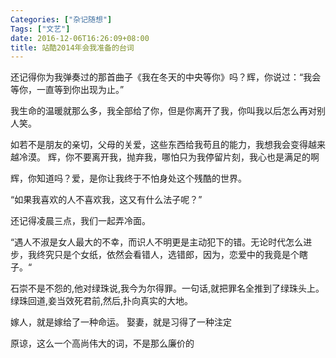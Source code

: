 ```yaml
---
Categories: ["杂记随想"]
Tags: ["文艺"]
date: 2016-12-06T16:26:09+08:00
title: 站酷2014年会我准备的台词
---
```


还记得你为我弹奏过的那首曲子《我在冬天的中央等你》吗？辉，你说过：“我会等你，一直等到你出现为止。” 

我生命的温暖就那么多，我全部给了你，但是你离开了我，你叫我以后怎么再对别人笑。

如若不是朋友的亲切，父母的关爱，这些东西给我苟且的能力，我想我会变得越来越冷漠。
辉，你不要离开我，抛弃我，哪怕只为我停留片刻，我心也是满足的啊

辉，你知道吗？爱，是你让我终于不怕身处这个残酷的世界。

“如果我喜欢的人不喜欢我，这又有什么法子呢？”

还记得凌晨三点，我们一起弄冷面。


“遇人不淑是女人最大的不幸，而识人不明更是主动犯下的错。无论时代怎么进步，我终究只是个女纸，依然会看错人，选错郎，因为，恋爱中的我竟是个瞎子。“ 

石崇不是不怨的,他对绿珠说,我今为尔得罪。一句话,就把罪名全推到了绿珠头上。绿珠回道,妾当效死君前,然后,扑向真实的大地。


嫁人，就是嫁给了一种命运。
娶妻，就是习得了一种注定
        
原谅，这么一个高尚伟大的词，不是那么廉价的